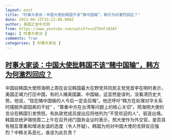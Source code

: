 ```yaml
---
layout: post
title: "时事大家谈：中国大使批韩国不该“赌中国输”，韩方为何激烈回应？"
date: 2023-06-15T15:22:00.000Z
author: 美国之音中文网
from: https://www.youtube.com/watch?v=nZTOnFz83AY
tags: [ 时事大家谈 ]
comments: True
categories: [ 时事大家谈 ]
---
```

<!--1686842520000-->
[时事大家谈：中国大使批韩国不该“赌中国输”，韩方为何激烈回应？](https://www.youtube.com/watch?v=nZTOnFz83AY)
------

<div>
中国驻韩国大使邢海明上周在会见韩国最大在野党共同民主党党首李在明时表示，美国正竭力打压中国，有的人赌美国赢、中国输，这显然是误判，没看清历史大势。他说，“现在赌中国输的人今后一定会后悔”。他还呼吁“韩方在处理对华关系时摆脱外部因素的干扰” ，“尊重中方在台湾等问题上的核心关切”。邢海明大使的言论在韩国引发愤怒。有执政党成员提出应将他列为“不受欢迎的人”，驱逐出境。韩国总统尹锡悦周二上午在召开闭门国务会议时表示，邢大使作为外交官，是否具有相互尊重和增进友谊的态度（令人怀疑）。韩国为何对中国大使的言辞反应强烈？中韩关系恶化，谁该为此负责？
</div>
